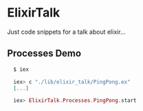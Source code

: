 # ElixirTalk

Just code snippets for a talk about elixir...

## Processes Demo

```bash
  $ iex
```

```elixir
  iex> c "./lib/elixir_talk/PingPong.ex"
  [...]

  iex> ElixirTalk.Processes.PingPong.start

```
